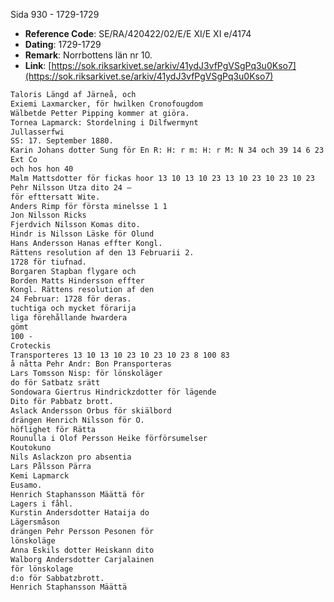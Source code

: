 Sida 930 - 1729-1729

- **Reference Code**: SE/RA/420422/02/E/E XI/E XI e/4174
- **Dating**: 1729-1729
- **Remark**: Norrbottens län nr 10.
- **Link**: [https://sok.riksarkivet.se/arkiv/41ydJ3vfPgVSgPq3u0Kso7](https://sok.riksarkivet.se/arkiv/41ydJ3vfPgVSgPq3u0Kso7)

```txt linenums="1"
Taloris Längd af Järneå, och
Exiemi Laxmarcker, för hwilken Cronofougdom
Wälbetde Petter Pipping kommer at giöra.
Tornea Lapmarck: Stordelning i Dilfwermynt
Jullasserfwi
SS: 17. September 1880.
Karin Johans dotter Sung för En R: H: r m: H: r M: N 34 och 39 14 6 23 4. 60.
Ext Co
och hos hon 40
Malm Mattsdotter för fickas hoor 13 10 13 10 23 13 10 23 10 23 10 23
Pehr Nilsson Utza dito 24 —
för efttersatt Wite.
Anders Rimp för första minelsse 1 1
Jon Nilsson Ricks
Fjerdvich Nilsson Komas dito.
Hindr is Nilsson Läske för Olund
Hans Andersson Hanas effter Kongl.
Rättens resolution af den 13 Februarii 2.
1728 för tiufnad.
Borgaren Stapban flygare och
Borden Matts Hindersson effter
Kongl. Rättens resolution af den
24 Februar: 1728 för deras.
tuchtiga och mycket förarija
liga förehållande hwardera
gömt
100 -
Croteckis
Transporteres 13 10 13 10 23 10 23 10 23 8 100 83
å nåtta Pehr Andr: Bon Pransporteras
Lars Tomsson Nisp: för lönskoläger
do för Satbatz srätt
Sondowara Giertrus Hindrickzdotter för lägende
Dito för Pabbatz brott.
Aslack Andersson Orbus för skiälbord
drängen Henrich Nilsson för O.
höflighet för Rätta
Rounulla i Olof Persson Heike förförsumelser
Koutokuno
Nils Aslackzon pro absentia
Lars Pålsson Pärra
Kemi Lapmarck
Eusamo.
Henrich Staphansson Määttä för
Lagers i fåhl.
Kurstin Andersdotter Hataija do
Lägersmåson
drängen Pehr Persson Pesonen för
lönskoläge
Anna Eskils dotter Heiskann dito
Walborg Andersdotter Carjalainen
för lönskolage
d:o för Sabbatzbrott.
Henrich Staphansson Määttä
```

